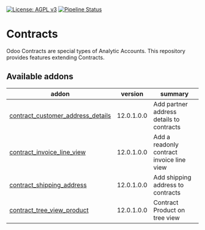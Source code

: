 [![License: AGPL v3](https://img.shields.io/badge/License-AGPL%20v3-blue.svg)](https://www.gnu.org/licenses/agpl-3.0)
[![Pipeline Status](https://gitlab.com/tawasta/odoo/contract/badges/14.0/pipeline.svg)](https://gitlab.com/tawasta/odoo/contract/-/pipelines/)

Contracts
=========

Odoo Contracts are special types of Analytic Accounts.
This repository provides features extending Contracts.

[//]: # (addons)

Available addons
----------------
addon | version | summary
--- | --- | ---
[contract_customer_address_details](contract_customer_address_details/) | 12.0.1.0.0 | Add partner address details to contracts
[contract_invoice_line_view](contract_invoice_line_view/) | 12.0.1.0.0 | Add a readonly contract invoice line view
[contract_shipping_address](contract_shipping_address/) | 12.0.1.0.0 | Add shipping address to contracts
[contract_tree_view_product](contract_tree_view_product/) | 12.0.1.0.0 | Contract Product on tree view

[//]: # (end addons)
